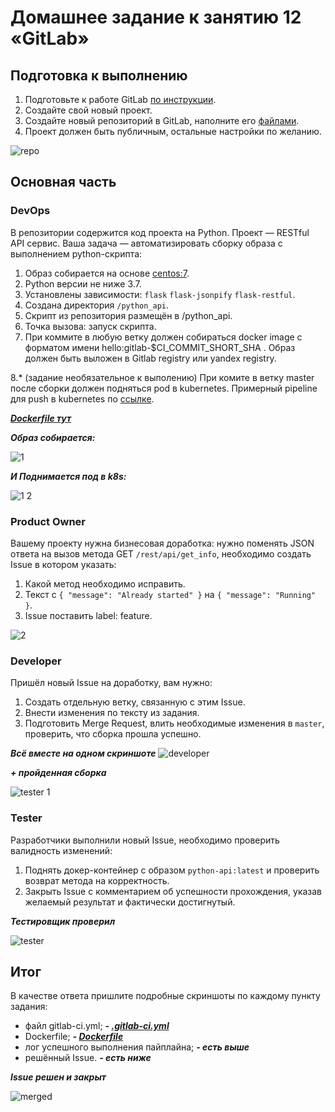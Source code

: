 # Домашнее задание к занятию 12 «GitLab»

## Подготовка к выполнению

1. Подготовьте к работе GitLab [по инструкции](https://cloud.yandex.ru/docs/tutorials/infrastructure-management/gitlab-containers).
2. Создайте свой новый проект.
3. Создайте новый репозиторий в GitLab, наполните его [файлами](./repository).
4. Проект должен быть публичным, остальные настройки по желанию.

![repo](https://github.com/malkops/nah/assets/44001733/ebf8b5e3-48c4-416d-bffe-ca0c8e79bfd5)

## Основная часть

### DevOps

В репозитории содержится код проекта на Python. Проект — RESTful API сервис. Ваша задача — автоматизировать сборку образа с выполнением python-скрипта:

1. Образ собирается на основе [centos:7](https://hub.docker.com/_/centos?tab=tags&page=1&ordering=last_updated).
2. Python версии не ниже 3.7.
3. Установлены зависимости: `flask` `flask-jsonpify` `flask-restful`.
4. Создана директория `/python_api`.
5. Скрипт из репозитория размещён в /python_api.
6. Точка вызова: запуск скрипта.
7. При коммите в любую ветку должен собираться docker image с форматом имени hello:gitlab-$CI_COMMIT_SHORT_SHA . Образ должен быть выложен в Gitlab registry или yandex registry.

8.* (задание необязательное к выполению) При комите в ветку master после сборки должен подняться pod в kubernetes. Примерный pipeline для push в kubernetes по [ссылке](https://github.com/awertoss/devops-netology/blob/main/09-ci-06-gitlab/gitlab-ci.yml).

_**[Dockerfile тут](tmp/gitlab/Dockerfile)**_

**_Образ собирается:_**

![1](https://github.com/malkops/nah/assets/44001733/6a11b9bc-0940-4e64-a5fb-0ac558c0c191)

_**И Поднимается под в k8s:**_

![1 2](https://github.com/malkops/nah/assets/44001733/def80e8d-6fd8-4b9e-b291-0e445754e8df)

### Product Owner

Вашему проекту нужна бизнесовая доработка: нужно поменять JSON ответа на вызов метода GET `/rest/api/get_info`, необходимо создать Issue в котором указать:

1. Какой метод необходимо исправить.
2. Текст с `{ "message": "Already started" }` на `{ "message": "Running" }`.
3. Issue поставить label: feature.

![2](https://github.com/malkops/nah/assets/44001733/32f4cb97-1722-439d-83e3-75651fa573d0)


### Developer

Пришёл новый Issue на доработку, вам нужно:

1. Создать отдельную ветку, связанную с этим Issue.
2. Внести изменения по тексту из задания.
3. Подготовить Merge Request, влить необходимые изменения в `master`, проверить, что сборка прошла успешно.

_**Всё вместе на одном скриншоте**_
![developer](https://github.com/malkops/nah/assets/44001733/c0f32805-cb27-49ab-bd51-3ebe1480f831)

_**+ пройденная сборка**_

![tester 1](https://github.com/malkops/nah/assets/44001733/4ac646b8-035f-4034-aaec-dfa11f89aa03)

### Tester

Разработчики выполнили новый Issue, необходимо проверить валидность изменений:

1. Поднять докер-контейнер с образом `python-api:latest` и проверить возврат метода на корректность.
2. Закрыть Issue с комментарием об успешности прохождения, указав желаемый результат и фактически достигнутый.

_**Тестировщик проверил**_

![tester](https://github.com/malkops/nah/assets/44001733/c82d0d7f-75a7-4856-99de-6b34956559a1)

## Итог

В качестве ответа пришлите подробные скриншоты по каждому пункту задания:

- файл gitlab-ci.yml; _**- [.gitlab-ci.yml](tmp/gitlab/gitlab-ci.yml)**_
- Dockerfile; _**- [Dockerfile](tmp/gitlab/Dockerfile)**_
- лог успешного выполнения пайплайна; **_- есть выше_**
- решённый Issue. _**- есть ниже**_

_**Issue решен и закрыт**_

![merged](https://github.com/malkops/nah/assets/44001733/f351d307-2e47-48a4-a26a-ca22e14f26c1)
